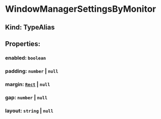 # **WindowManagerSettingsByMonitor**

## **Kind: TypeAlias**

## **Properties**:

### enabled: `boolean`

### padding: `number` | `null`

### margin: [`Rect`](./Rect) | `null`

### gap: `number` | `null`

### layout: `string` | `null`
